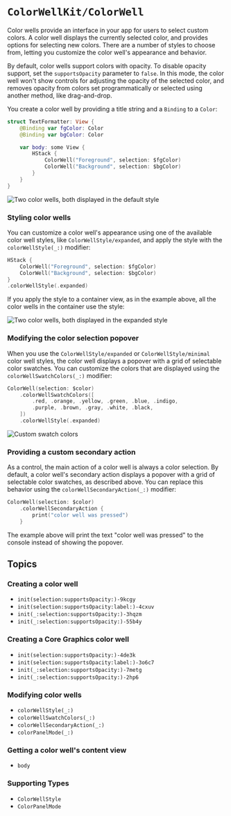 # ``ColorWellKit/ColorWell``

Color wells provide an interface in your app for users to select custom colors. A color well displays the currently selected color, and provides options for selecting new colors. There are a number of styles to choose from, letting you customize the color well's appearance and behavior.

By default, color wells support colors with opacity. To disable opacity support, set the `supportsOpacity` parameter to `false`. In this mode, the color well won't show controls for adjusting the opacity of the selected color, and removes opacity from colors set programmatically or selected using another method, like drag-and-drop.

You create a color well by providing a title string and a `Binding` to a `Color`:

```swift
struct TextFormatter: View {
    @Binding var fgColor: Color
    @Binding var bgColor: Color

    var body: some View {
        HStack {
            ColorWell("Foreground", selection: $fgColor)
            ColorWell("Background", selection: $bgColor)
        }
    }
}
```

![Two color wells, both displayed in the default style](default-style)

### Styling color wells

You can customize a color well's appearance using one of the available color well styles, like ``ColorWellStyle/expanded``, and apply the style with the ``colorWellStyle(_:)`` modifier:

```swift
HStack {
    ColorWell("Foreground", selection: $fgColor)
    ColorWell("Background", selection: $bgColor)
}
.colorWellStyle(.expanded)
```

If you apply the style to a container view, as in the example above, all the color wells in the container use the style:

![Two color wells, both displayed in the expanded style](expanded-style)

### Modifying the color selection popover

When you use the ``ColorWellStyle/expanded`` or ``ColorWellStyle/minimal`` color well styles, the color well displays a popover with a grid of selectable color swatches. You can customize the colors that are displayed using the ``colorWellSwatchColors(_:)`` modifier:

```swift
ColorWell(selection: $color)
    .colorWellSwatchColors([
        .red, .orange, .yellow, .green, .blue, .indigo,
        .purple, .brown, .gray, .white, .black,
    ])
    .colorWellStyle(.expanded)
```

![Custom swatch colors](custom-swatch-colors)

### Providing a custom secondary action

As a control, the main action of a color well is always a color selection. By default, a color well's secondary action displays a popover with a grid of selectable color swatches, as described above. You can replace this behavior using the ``colorWellSecondaryAction(_:)`` modifier:

```swift
ColorWell(selection: $color)
    .colorWellSecondaryAction {
        print("color well was pressed")
    }
```

The example above will print the text "color well was pressed" to the console instead of showing the popover.

## Topics

### Creating a color well

- ``init(selection:supportsOpacity:)-9kcgy``
- ``init(selection:supportsOpacity:label:)-4cxuv``
- ``init(_:selection:supportsOpacity:)-3hqzm``
- ``init(_:selection:supportsOpacity:)-55b4y``

### Creating a Core Graphics color well

- ``init(selection:supportsOpacity:)-4de3k``
- ``init(selection:supportsOpacity:label:)-3o6c7``
- ``init(_:selection:supportsOpacity:)-7metg``
- ``init(_:selection:supportsOpacity:)-2hp6``

### Modifying color wells

- ``colorWellStyle(_:)``
- ``colorWellSwatchColors(_:)``
- ``colorWellSecondaryAction(_:)``
- ``colorPanelMode(_:)``

### Getting a color well's content view

- ``body``

### Supporting Types

- ``ColorWellStyle``
- ``ColorPanelMode``
